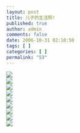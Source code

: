 ```yaml
---
layout: post
title: 儿子的生活照!
published: true
author: admin
comments: false
date: 2006-10-31 02:10:50
tags: [ ]
categories: [ ]
permalink: "53"
---
```

![][1]  
![][2]  
![][3]  
![][4]  
![][5]  
![][6]  
![][7]  
![][8]  
![][9]

 [1]: http://xujianian.com/jx/blog/UploadFiles/2006-10/1031496397.jpg
 [2]: http://xujianian.com/jx/blog/UploadFiles/2006-10/1031725571.jpg
 [3]: http://xujianian.com/jx/blog/UploadFiles/2006-10/1031153404.jpg
 [4]: http://xujianian.com/jx/blog/UploadFiles/2006-10/1031986222.jpg
 [5]: http://xujianian.com/jx/blog/UploadFiles/2006-10/1031961517.jpg
 [6]: http://xujianian.com/jx/blog/UploadFiles/2006-10/1031221093.jpg
 [7]: http://xujianian.com/jx/blog/UploadFiles/2006-10/1031702074.jpg
 [8]: http://xujianian.com/jx/blog/UploadFiles/2006-10/1031462408.jpg
 [9]: http://xujianian.com/jx/blog/UploadFiles/2006-10/1031159350.jpg